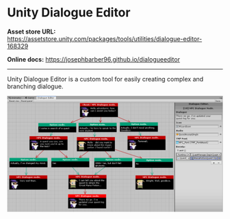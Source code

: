 # Unity Dialogue Editor

**Asset store URL:** https://assetstore.unity.com/packages/tools/utilities/dialogue-editor-168329

**Online docs:** https://josephbarber96.github.io/dialogueeditor

----

Unity Dialogue Editor is a custom tool for easily creating complex and branching dialogue. 


<p align="center">
<img src="Files/readme/tool.png"/>
</p>
